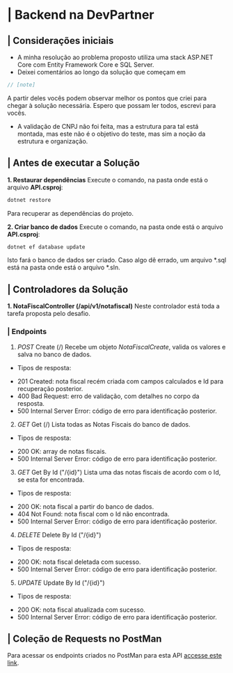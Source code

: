 # | Backend na DevPartner

## | Considerações iniciais
* A minha resolução ao problema proposto utiliza uma stack ASP.NET Core com Entity Framework Core e SQL Server.
* Deixei comentários ao longo da solução que começam em
```c#
// [note]
```
A partir deles vocês podem observar melhor os pontos que criei para chegar à solução necessária. Espero que possam ler todos, escrevi para vocês.
* A validação de CNPJ não foi feita, mas a estrutura para tal está montada, mas este não é o objetivo do teste, mas sim a noção da estrutura e organização.

## | Antes de executar a Solução

**1. Restaurar dependências**
Execute o comando, na pasta onde está o arquivo **API.csproj**:
```sh
dotnet restore
```
Para recuperar as dependências do projeto.

**2. Criar banco de dados**
Execute o comando, na pasta onde está o arquivo **API.csproj**:
```sh
dotnet ef database update
```
Isto fará o banco de dados ser criado. Caso algo dê errado, um arquivo *.sql está na pasta onde está o arquivo *.sln.

## | Controladores da Solução

**1. NotaFiscalController (/api/v1/notafiscal)**
Neste controlador está toda a tarefa proposta pelo desafio.

### | Endpoints
1. *POST* Create (/)
Recebe um objeto _NotaFiscalCreate_, valida os valores e salva no banco de dados.
* Tipos de resposta:
- 201 Created: nota fiscal recém criada com campos calculados e Id para recuperação posterior.
- 400 Bad Request: erro de validação, com detalhes no corpo da resposta.
- 500 Internal Server Error: código de erro para identificação posterior.

2. *GET* Get (/)
Lista todas as Notas Fiscais do banco de dados.
* Tipos de resposta:
- 200 OK: array de notas fiscais.
- 500 Internal Server Error: código de erro para identificação posterior.

3. *GET* Get By Id ("/{id}")
Lista uma das notas fiscais de acordo com o Id, se esta for encontrada.
* Tipos de resposta:
- 200 OK: nota fiscal a partir do banco de dados.
- 404 Not Found: nota fiscal com o Id não encontrada.
- 500 Internal Server Error: código de erro para identificação posterior.

4. *DELETE* Delete By Id ("/{id}")
* Tipos de resposta:
- 200 OK: nota fiscal deletada com sucesso.
- 500 Internal Server Error: código de erro para identificação posterior.

5. *UPDATE* Update By Id ("/{id}")
* Tipos de resposta:
- 200 OK: nota fiscal atualizada com sucesso.
- 500 Internal Server Error: código de erro para identificação posterior.

## | Coleção de Requests no PostMan
Para acessar os endpoints criados no PostMan para esta API [accesse este link](https://www.getpostman.com/collections/73be7862dc1117b92b3e).